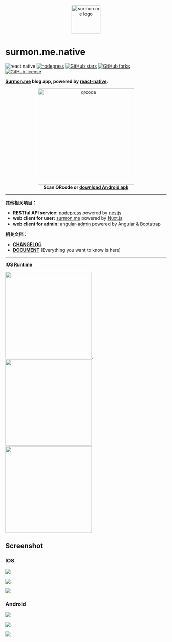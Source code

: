 <p align="center">
  <img src="https://raw.githubusercontent.com/surmon-china/surmon.me/master/static/icon.png" height="90" alt="surmon.me logo" />
</p>

# surmon.me.native
![react native](https://img.shields.io/badge/MADE%20WITH-REACT%20NATIVE-05a5d1?style=for-the-badge)
[![nodepress](https://img.shields.io/badge/NODE-PRESS-%2383BA2F?style=for-the-badge&labelColor=90C53F)](https://github.com/surmon-china/nodepress)
[![GitHub stars](https://img.shields.io/github/stars/surmon-china/surmon.me.native.svg?style=for-the-badge)](https://github.com/surmon-china/surmon.me.native/stargazers)
[![GitHub forks](https://img.shields.io/github/forks/surmon-china/surmon.me.native.svg?style=for-the-badge)](https://github.com/surmon-china/surmon.me.native/network)
[![GitHub license](https://img.shields.io/github/license/surmon-china/surmon.me.native.svg?style=for-the-badge)](https://github.com/surmon-china/surmon.me.native/blob/master/LICENSE)

**[Surmon.me](https://surmon.me) blog app, powered by [react-native](https://github.com/facebook/react-native).**

<p align="center">
  <img src="https://raw.githubusercontent.com/surmon-china/surmon.me.native/master/screenshots/android/download.png" height="300" alt="qrcode" />
  <br>
  <strong>
    <span>Scan QRcode or</span>
    <a href="https://raw.githubusercontent.com/surmon-china/surmon.me.native/master/dist/android/surmon.me.apk">download Android apk</a>
  </strong>
</p>

---

**其他相关项目：**
- **RESTful API service:** [nodepress](https://github.com/surmon-china/nodepress) powered by [nestjs](https://github.com/nestjs/nest)
- **web client for user:** [surmon.me](https://github.com/surmon-china/surmon.me) powered by [Nuxt.js](https://github.com/nuxt/nuxt.js)
- **web client for admin:** [angular-admin](https://github.com/surmon-china/angular-admin) powered by [Angular](https://github.com/angular/angular) & [Bootstrap](https://github.com/twbs/bootstrap)


**相关文档：**
- **[CHANGELOG](https://github.com/surmon-china/surmon.me.native/blob/master/CHANGE_LOG.md)**
- **[DOCUMENT](https://github.com/surmon-china/surmon.me.native/blob/master/DOCUMENT.md)** (Everything you want to know is here)

---

**IOS Runtime**

<a href="https://raw.githubusercontent.com/surmon-china/surmon.me.native/master/screenshots/g-1.gif" target="_blank">
  <img src="https://raw.githubusercontent.com/surmon-china/surmon.me.native/master/screenshots/g-1.gif" width="270px" />
</a>
<span>&nbsp;&nbsp;&nbsp;&nbsp;&nbsp;&nbsp;</span>
<a href="https://raw.githubusercontent.com/surmon-china/surmon.me.native/master/screenshots/g-2.gif" target="_blank">
  <img src="https://raw.githubusercontent.com/surmon-china/surmon.me.native/master/screenshots/g-2.gif" width="270px" />
</a>
<span>&nbsp;&nbsp;&nbsp;&nbsp;&nbsp;&nbsp;</span>
<a href="https://raw.githubusercontent.com/surmon-china/surmon.me.native/master/screenshots/g-3.gif" target="_blank">
  <img src="https://raw.githubusercontent.com/surmon-china/surmon.me.native/master/screenshots/g-3.gif" width="270px" />
</a>

## Screenshot

### IOS

![](https://raw.githubusercontent.com/surmon-china/surmon.me.native/master/screenshots/ios/p-1.jpg)

![](https://raw.githubusercontent.com/surmon-china/surmon.me.native/master/screenshots/ios/p-2.jpg)

![](https://raw.githubusercontent.com/surmon-china/surmon.me.native/master/screenshots/ios/p-3.jpg)

### Android

![](https://raw.githubusercontent.com/surmon-china/surmon.me.native/master/screenshots/android/p-1.jpg)

![](https://raw.githubusercontent.com/surmon-china/surmon.me.native/master/screenshots/android/p-2.jpg)

![](https://raw.githubusercontent.com/surmon-china/surmon.me.native/master/screenshots/android/p-3.jpg)

